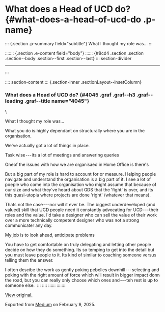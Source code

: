 <div>

# What does a Head of UCD do? {#what-does-a-head-of-ucd-do .p-name}

</div>

::: {.section .p-summary field="subtitle"}
What I thought my role was...
:::

::::::: {.section .e-content field="body"}
:::::: {#8cd4 .section .section .section--body .section--first .section--last}
::: section-divider

------------------------------------------------------------------------
:::

:::: section-content
::: {.section-inner .sectionLayout--insetColumn}
### What does a Head of UCD do? {#4045 .graf .graf--h3 .graf--leading .graf--title name="4045"}

\

What I thought my role was...

What you do is highly dependant on structurally where you are in the
organisation. 

We've actually got a lot of things in place. 

Task wise --- its a lot of meetings and answering queries

Oneof the issues with how we are organisaed in Home Office is there's 

But a big part of my role is hard to account for or measure. Helping
people navigate and understand the organisation is a big part of it. I
see a lot of poeple who come into the organisation who might assume that
because of our size and what they've heard about GDS that the 'fight' is
over, and its this quasi-utopia where projects are done 'right'
(whatever that means).

Thats not the case --- nor will it ever be. The biggest underdeveloped
(and valued) skill that UCD people need it constantly advocating for
UCD --- their roles and the value. I'd take a designer who can sell the
value of their work over a more technically competent designer who was
not a strong communicater any day. 

My job is to look ahead, anticipate problems

You have to get comfortable on truly delegating and letting other people
decide on how they do something. Its so temping to get into the detail
but you must leave people to it. Its kind of similar to coaching someone
versus telling them the answer. 

I often descibe the work as gently poking pebelles
downhill --- selecting and poking with the right amount of force which
will result in bigger impact donn the road, but you can really only
choose which ones and --- teh rest is up to someone else. 
:::
::::
::::::
:::::::

[View original.](https://medium.com/p/84896d3541f3)

Exported from [Medium](https://medium.com) on February 9, 2025.
